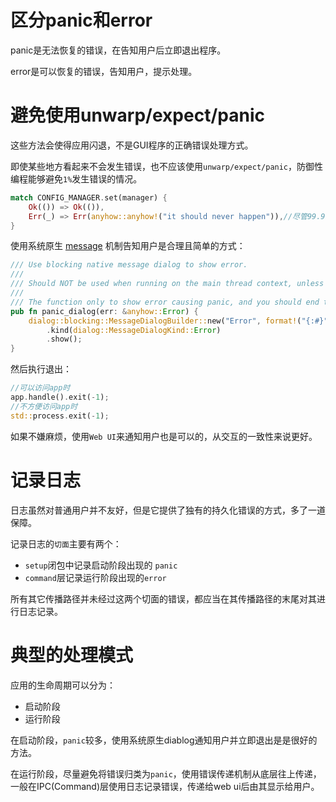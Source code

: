 # 区分panic和error

panic是无法恢复的错误，在告知用户后立即退出程序。

error是可以恢复的错误，告知用户，提示处理。

# 避免使用unwarp/expect/panic

这些方法会使得应用闪退，不是GUI程序的正确错误处理方式。

即使某些地方看起来不会发生错误，也不应该使用`unwarp/expect/panic`，防御性编程能够避免`1%`发生错误的情况。

```rust
match CONFIG_MANAGER.set(manager) {
    Ok(()) => Ok(()),
    Err(_) => Err(anyhow::anyhow!("it should never happen")),//尽管99.99%可能不会发生错误，依然避免使用`unwarp`而是转换为错误
}
```

使用系统原生 [message](https://docs.rs/tauri/1.2.4/tauri/api/dialog/fn.message.html) 机制告知用户是合理且简单的方式：

```rust
/// Use blocking native message dialog to show error.
///
/// Should NOT be used when running on the main thread context, unless you end the program after.
///
/// The function only to show error causing panic, and you should end the program after.
pub fn panic_dialog(err: &anyhow::Error) {
    dialog::blocking::MessageDialogBuilder::new("Error", format!("{:#}", err))
        .kind(dialog::MessageDialogKind::Error)
        .show();
}
```

然后执行退出：

```rust
//可以访问app时
app.handle().exit(-1);
//不方便访问app时
std::process.exit(-1);
```

如果不嫌麻烦，使用`Web UI`来通知用户也是可以的，从交互的一致性来说更好。

# 记录日志

日志虽然对普通用户并不友好，但是它提供了独有的持久化错误的方式，多了一道保障。

记录日志的`切面`主要有两个：

- `setup`闭包中记录启动阶段出现的 `panic`
- `command`层记录运行阶段出现的`error`

所有其它传播路径并未经过这两个切面的错误，都应当在其传播路径的末尾对其进行日志记录。

# 典型的处理模式

应用的生命周期可以分为：

- 启动阶段
- 运行阶段

在启动阶段，`panic`较多，使用系统原生diablog通知用户并立即退出是是很好的方法。

在运行阶段，尽量避免将错误归类为`panic`，使用错误传递机制从底层往上传递，一般在IPC(Command)层使用日志记录错误，传递给web ui后由其显示给用户。